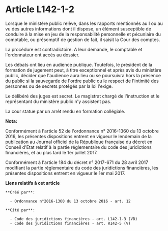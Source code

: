# Article L142-1-2

Lorsque le ministère public relève, dans les rapports mentionnés au I ou au vu des autres informations dont il dispose, un
élément susceptible de conduire à la mise en jeu de la responsabilité personnelle et pécuniaire du comptable, ou présomptif
de gestion de fait, il saisit la Cour des comptes. 

La procédure est contradictoire. A leur demande, le comptable et l'ordonnateur ont accès au dossier. 

Les débats ont lieu en audience publique. Toutefois, le président de la formation de jugement peut, à titre exceptionnel et
après avis du ministère public, décider que l'audience aura lieu ou se poursuivra hors la présence du public si la sauvegarde
de l'ordre public ou le respect de l'intimité des personnes ou de secrets protégés par la loi l'exige. 

Le délibéré des juges est secret. Le magistrat chargé de l'instruction et le représentant du ministère public n'y assistent
pas. 

La cour statue par un arrêt rendu en formation collégiale.

**Nota:**

Conformément à l'article 52 de l'ordonnance n° 2016-1360 du 13 octobre 2016, les présentes dispositions entrent en vigueur le
lendemain de la publication au Journal officiel de la République française du décret en Conseil d'Etat relatif à la partie
réglementaire du code des juridictions financières, et au plus tard le 1er juillet 2017.

Conformément à l'article 184 du décret n° 2017-671 du 28 avril 2017 modifiant la partie réglementaire du code des
juridictions financières, les présentes dispositions entrent en vigueur le 1er mai 2017.

**Liens relatifs à cet article**

	**Créé par**:

	  - Ordonnance n°2016-1360 du 13 octobre 2016 - art. 12

	**Cité par**:

	  - Code des juridictions financières - art. L142-1-3 (VD)
	  - Code des juridictions financières - art. R142-5 (V)

